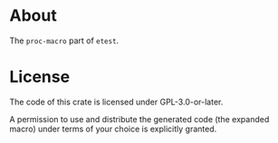 # About

The `proc-macro` part of `etest`.


# License

The code of this crate is licensed under GPL-3.0-or-later.

A permission to use and distribute the generated code (the expanded
macro) under terms of your choice is explicitly granted.
